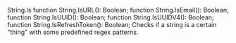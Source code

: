String.Is
function String.IsURL(): Boolean;
function String.IsEmail(): Boolean;
function String.IsUUID(): Boolean;
function String.IsUUIDV4(): Boolean;
function String.IsRefreshToken(): Boolean;
Checks if a string is a certain “thing” with some predefined regex patterns.